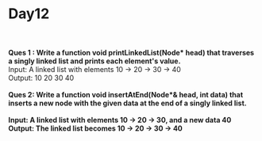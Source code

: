 # Day12
<br>
<br>
<b>Ques 1 : Write a function void printLinkedList(Node* head) that traverses a singly linked list and prints each element's value.</b>
<br>
Input: A linked list with elements 10 -> 20 -> 30 -> 40<br>
Output: 10 20 30 40<br>
<br>
<b>Ques 2: Write a function void insertAtEnd(Node*& head, int data) that inserts a new node with the given data at the end of a singly linked list. <b>
<br>
<br>
Input: A linked list with elements 10 -> 20 -> 30, and a new data 40<br>
Output: The linked list becomes 10 -> 20 -> 30 -> 40<br>
